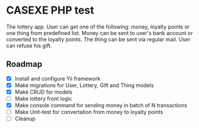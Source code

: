 # CASEXE PHP test

The lottery app. User can get one of the following: money, loyalty points or one thing from predefined list. Money can be sent to user's bank account or converted to the loyalty points. The thing can be sent via regular mail. User can refuse his gift.

## Roadmap

- [x] Install and configure Yii framework
- [x] Make migrations for User, Lottery, Gift and Thing models
- [x] Make CRUD for models
- [ ] Make lottery front logic
- [x] Make console command for sending money in batch of N transactions
- [ ] Make Unit-test for convertation from money to loyalty points
- [ ] Cleanup
